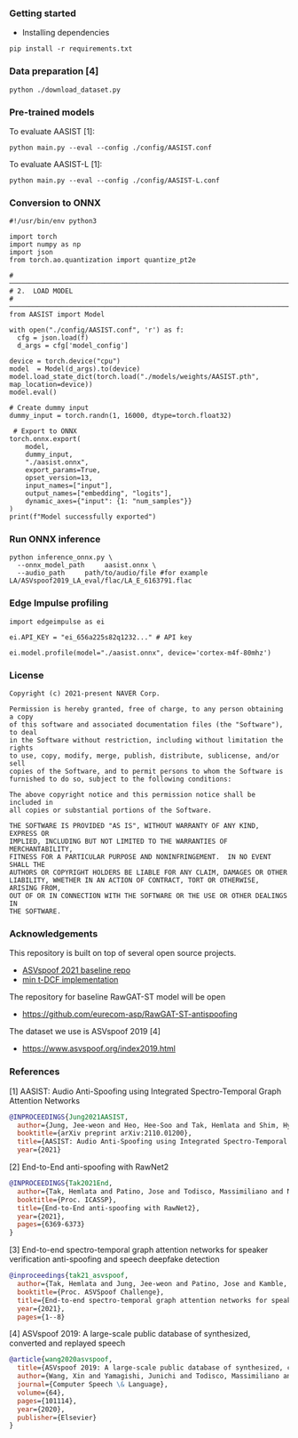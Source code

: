 ### Getting started
- Installing dependencies
```
pip install -r requirements.txt
```
### Data preparation [4]
```
python ./download_dataset.py
```
### Pre-trained models
To evaluate AASIST [1]:
```
python main.py --eval --config ./config/AASIST.conf
```
To evaluate AASIST-L [1]:
```
python main.py --eval --config ./config/AASIST-L.conf
```
### Conversion to ONNX
```
#!/usr/bin/env python3

import torch
import numpy as np
import json
from torch.ao.quantization import quantize_pt2e

# ────────────────────────────────────────────────────────────────────────────
# 2.  LOAD MODEL
# ────────────────────────────────────────────────────────────────────────────
from AASIST import Model

with open("./config/AASIST.conf", 'r') as f:
  cfg = json.load(f)
  d_args = cfg['model_config']

device = torch.device("cpu")
model  = Model(d_args).to(device)
model.load_state_dict(torch.load("./models/weights/AASIST.pth", map_location=device))
model.eval()

# Create dummy input
dummy_input = torch.randn(1, 16000, dtype=torch.float32)

 # Export to ONNX
torch.onnx.export(
    model,
    dummy_input,
    "./aasist.onnx",
    export_params=True,
    opset_version=13,
    input_names=["input"],
    output_names=["embedding", "logits"],
    dynamic_axes={"input": {1: "num_samples"}}
)
print(f"Model successfully exported")
```
### Run ONNX inference
```
python inference_onnx.py \
  --onnx_model_path     aasist.onnx \
  --audio_path     path/to/audio/file #for example LA/ASVspoof2019_LA_eval/flac/LA_E_6163791.flac
```

### Edge Impulse profiling
```
import edgeimpulse as ei

ei.API_KEY = "ei_656a225s82q1232..." # API key

ei.model.profile(model="./aasist.onnx", device='cortex-m4f-80mhz')
```

### License
```
Copyright (c) 2021-present NAVER Corp.

Permission is hereby granted, free of charge, to any person obtaining a copy
of this software and associated documentation files (the "Software"), to deal
in the Software without restriction, including without limitation the rights
to use, copy, modify, merge, publish, distribute, sublicense, and/or sell
copies of the Software, and to permit persons to whom the Software is
furnished to do so, subject to the following conditions:

The above copyright notice and this permission notice shall be included in
all copies or substantial portions of the Software.

THE SOFTWARE IS PROVIDED "AS IS", WITHOUT WARRANTY OF ANY KIND, EXPRESS OR
IMPLIED, INCLUDING BUT NOT LIMITED TO THE WARRANTIES OF MERCHANTABILITY,
FITNESS FOR A PARTICULAR PURPOSE AND NONINFRINGEMENT.  IN NO EVENT SHALL THE
AUTHORS OR COPYRIGHT HOLDERS BE LIABLE FOR ANY CLAIM, DAMAGES OR OTHER
LIABILITY, WHETHER IN AN ACTION OF CONTRACT, TORT OR OTHERWISE, ARISING FROM,
OUT OF OR IN CONNECTION WITH THE SOFTWARE OR THE USE OR OTHER DEALINGS IN
THE SOFTWARE.
```

### Acknowledgements
This repository is built on top of several open source projects. 
- [ASVspoof 2021 baseline repo](https://github.com/asvspoof-challenge/2021/tree/main/LA/Baseline-RawNet2)
- [min t-DCF implementation](https://www.asvspoof.org/resources/tDCF_python_v2.zip)

The repository for baseline RawGAT-ST model will be open
-  https://github.com/eurecom-asp/RawGAT-ST-antispoofing

The dataset we use is ASVspoof 2019 [4]
- https://www.asvspoof.org/index2019.html

### References
[1] AASIST: Audio Anti-Spoofing using Integrated Spectro-Temporal Graph Attention Networks
```bibtex
@INPROCEEDINGS{Jung2021AASIST,
  author={Jung, Jee-weon and Heo, Hee-Soo and Tak, Hemlata and Shim, Hye-jin and Chung, Joon Son and Lee, Bong-Jin and Yu, Ha-Jin and Evans, Nicholas},
  booktitle={arXiv preprint arXiv:2110.01200}, 
  title={AASIST: Audio Anti-Spoofing using Integrated Spectro-Temporal Graph Attention Networks}, 
  year={2021}
```

[2] End-to-End anti-spoofing with RawNet2
```bibtex
@INPROCEEDINGS{Tak2021End,
  author={Tak, Hemlata and Patino, Jose and Todisco, Massimiliano and Nautsch, Andreas and Evans, Nicholas and Larcher, Anthony},
  booktitle={Proc. ICASSP}, 
  title={End-to-End anti-spoofing with RawNet2}, 
  year={2021},
  pages={6369-6373}
}
```

[3] End-to-end spectro-temporal graph attention networks for speaker verification anti-spoofing and speech deepfake detection
```bibtex
@inproceedings{tak21_asvspoof,
  author={Tak, Hemlata and Jung, Jee-weon and Patino, Jose and Kamble, Madhu and Todisco, Massimiliano and Evans, Nicholas},
  booktitle={Proc. ASVSpoof Challenge},
  title={End-to-end spectro-temporal graph attention networks for speaker verification anti-spoofing and speech deepfake detection},
  year={2021},
  pages={1--8}
```

[4] ASVspoof 2019: A large-scale public database of synthesized, converted and replayed speech
```bibtex
@article{wang2020asvspoof,
  title={ASVspoof 2019: A large-scale public database of synthesized, converted and replayed speech},
  author={Wang, Xin and Yamagishi, Junichi and Todisco, Massimiliano and Delgado, H{\'e}ctor and Nautsch, Andreas and Evans, Nicholas and Sahidullah, Md and Vestman, Ville and Kinnunen, Tomi and Lee, Kong Aik and others},
  journal={Computer Speech \& Language},
  volume={64},
  pages={101114},
  year={2020},
  publisher={Elsevier}
}
```
